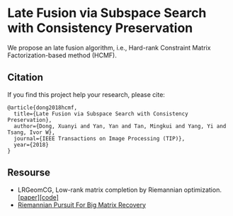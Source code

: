 # Late Fusion via Subspace Search with Consistency Preservation

We propose an late fusion algorithm, i.e., Hard-rank Constraint Matrix Factorization-based method (HCMF).

## Citation
If you find this project help your research, please cite:
```
@article{dong2018hcmf,
  title={Late Fusion via Subspace Search with Consistency Preservation},
  author={Dong, Xuanyi and Yan, Yan and Tan, Mingkui and Yang, Yi and Tsang, Ivor W},
  journal={IEEE Transactions on Image Processing (TIP)},
  year={2018}
}
```


## Resourse
- LRGeomCG, Low-rank matrix completion by Riemannian optimization. [\[paper\]](http://www.unige.ch/math/vandereycken/bibtexbrowser.php?key=Vandereycken_2013&bib=my_pubs.bib)[\[code\]](http://www.unige.ch/math/vandereycken/software/RiemannianMatrixCompletion_31Jun2014.zip)
- [Riemannian Pursuit For Big Matrix Recovery](http://www.tanmingkui.com/uploads/2/9/6/5/29654919/rp_to_pub.rar)
